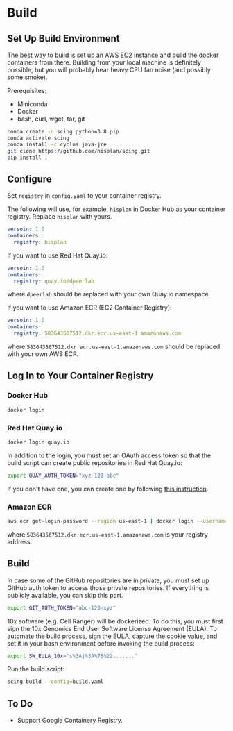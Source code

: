 # Build

## Set Up Build Environment

The best way to build is set up an AWS EC2 instance and build the docker containers from there. Building from your local machine is definitely possible, but you will probably hear heavy CPU fan noise (and possibly some smoke).

Prerequisites:

- Miniconda
- Docker
- bash, curl, wget, tar, git

```bash
conda create -n scing python=3.8 pip
conda activate scing
conda install -c cyclus java-jre
git clone https://github.com/hisplan/scing.git
pip install .
```

## Configure

Set `registry` in `config.yaml` to your container registry.

The following will use, for example, `hisplan` in Docker Hub as your container registry. Replace `hisplan` with yours.

```yaml
versoin: 1.0
containers:
  registry: hisplan
```

If you want to use Red Hat Quay.io:

```yaml
versoin: 1.0
containers:
  registry: quay.io/dpeerlab
```

where `dpeerlab` should be replaced with your own Quay.io namespace.

If you want to use Amazon ECR (EC2 Container Registry):

```yaml
versoin: 1.0
containers:
  registry: 583643567512.dkr.ecr.us-east-1.amazonaws.com
```

where `583643567512.dkr.ecr.us-east-1.amazonaws.com` should be replaced with your own AWS ECR.

## Log In to Your Container Registry

### Docker Hub

```bash
docker login
```

### Red Hat Quay.io

```bash
docker login quay.io
```

In addition to the login, you must set an OAuth access token so that the build script can create public repositories in Red Hat Quay.io:

```bash
export QUAY_AUTH_TOKEN="xyz-123-abc"
```

If you don't have one, you can create one by following [this instruction](https://access.redhat.com/documentation/en-us/red_hat_quay/3/html/red_hat_quay_api_guide/using_the_red_hat_quay_api#create_oauth_access_token).

### Amazon ECR

```bash
aws ecr get-login-password --region us-east-1 | docker login --username AWS --password-stdin 583643567512.dkr.ecr.us-east-1.amazonaws.com
```

where `583643567512.dkr.ecr.us-east-1.amazonaws.com` is your registry address.

## Build

In case some of the GitHub repositories are in private, you must set up GitHub auth token to access those private repositories. If everything is publicly available, you can skip this part.

```bash
export GIT_AUTH_TOKEN="abc-123-xyz"
```

10x software (e.g. Cell Ranger) will be dockerized. To do this, you must first sign the 10x Genomics End User Software License Agreement (EULA). To automate the build process, sign the EULA, capture the cookie value, and set it in your bash environment before invoking the build process:

```bash
export SW_EULA_10x="s%3Aj%3A%7B%22......."
```

Run the build script:

```bash
scing build --config=build.yaml
```

## To Do

- Support Google Containery Registry.
